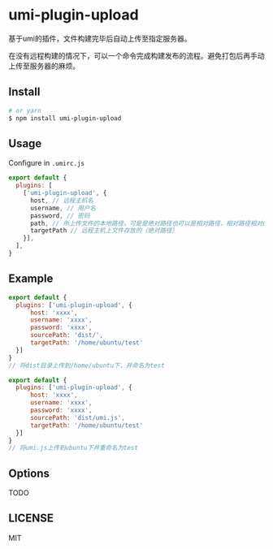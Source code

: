 # umi-plugin-upload
基于umi的插件，文件构建完毕后自动上传至指定服务器。

在没有远程构建的情况下，可以一个命令完成构建发布的流程。避免打包后再手动上传至服务器的麻烦。

## Install

```bash
# or yarn
$ npm install umi-plugin-upload
```



## Usage

Configure in `.umirc.js`

```js
export default {
  plugins: [
    ['umi-plugin-upload', {
      host, // 远程主机名
      username, // 用户名
      password, // 密码
      path, // 所上传文件的本地路径，可是是绝对路径也可以是相对路径，相对路径相对的是配置文件所在目录
      targetPath // 远程主机上文件存放的（绝对路径）
    }],
  ],
}
```

## Example

```js
export default {
  plugins: ['umi-plugin-upload', {
      host: 'xxxx',
      username: 'xxxx',
      password: 'xxxx',
      sourcePath: 'dist/',
      targetPath: '/home/ubuntu/test'
  }]
}
// 将dist目录上传到/home/ubuntu下，并命名为test
```

```js
export default {
  plugins: ['umi-plugin-upload', {
      host: 'xxxx',
      username: 'xxxx',
      password: 'xxxx',
      sourcePath: 'dist/umi.js',
      targetPath: '/home/ubuntu/test'
  }]
}
// 将umi.js上传到ubuntu下并重命名为test
```
## Options

TODO

## LICENSE

MIT
